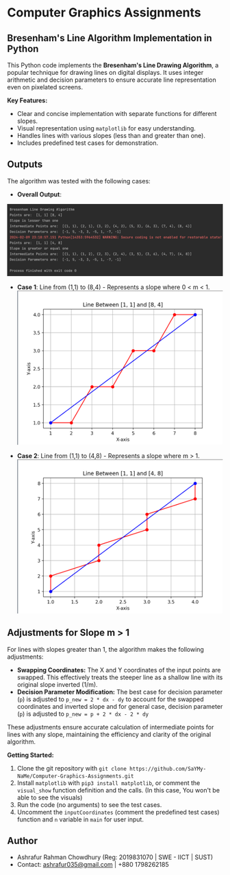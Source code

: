 # Computer Graphics Assignments 
## Bresenham's Line Algorithm Implementation in Python

This Python code implements the **Bresenham's Line Drawing Algorithm**, a popular technique for drawing lines on digital displays. It uses integer arithmetic and decision parameters to ensure accurate line representation even on pixelated screens.

**Key Features:**

* Clear and concise implementation with separate functions for different slopes.
* Visual representation using `matplotlib` for easy understanding.
* Handles lines with various slopes (less than and greater than one).
* Includes predefined test cases for demonstration.

## Outputs
The algorithm was tested with the following cases:

- **Overall Output**: 

![output](assets/Output.png)

- **Case 1**: Line from (1,1) to (8,4) - Represents a slope where 0 < m < 1.
![case 1](assets/11-84.png)

- **Case 2**: Line from (1,1) to (4,8) - Represents a slope where m > 1.
![case 2](assets/11-48.png)

## Adjustments for Slope m > 1

For lines with slopes greater than 1, the algorithm makes the following adjustments:

* **Swapping Coordinates:** The X and Y coordinates of the input points are swapped. This effectively treats the steeper line as a shallow line with its original slope inverted (1/m).
* **Decision Parameter Modification:** The best case for decision parameter (`p`) is adjusted to
`p_new = 2 * dx - dy` to account for the swapped coordinates and inverted slope and for general case, decision parameter (`p`) is adjusted to `p_new = p + 2 * dx - 2 * dy`

These adjustments ensure accurate calculation of intermediate points for lines with any slope, maintaining the efficiency and clarity of the original algorithm.

**Getting Started:**

1. Clone the git repository with `git clone https://github.com/SaYMy-NaMe/Computer-Graphics-Assignments.git`
2. Install `matplotlib` with `pip3 install matplotlib`, or comment the `visual_show` function definition and the calls. (In this case, You won't be able to see the visuals)
3. Run the code (no arguments) to see the test cases.
4. Uncomment the `inputCoordinates` (comment the predefined test cases) function and `n` variable in `main` for user input.


## Author

* Ashrafur Rahman Chowdhury (Reg: 2019831070 | SWE - IICT | SUST)
* Contact: ashrafur035@gmail.com | +880 1798262185

